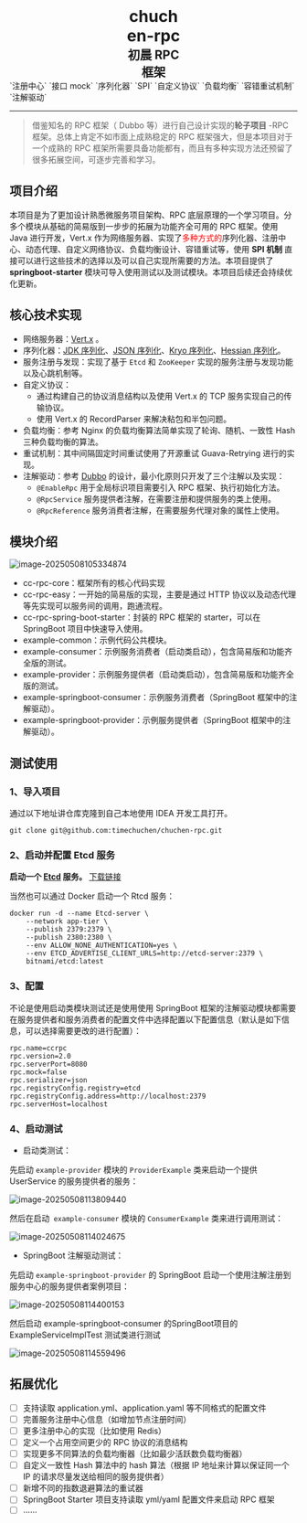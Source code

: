 <h1 align="center" style="width: 20%; margin: auto; font-weight: 700; border: 0">chuchen-rpc</h1>
<h2 align="center" style="width: 20%; margin: auto; font-weight: 700; border: 0">初晨 RPC 框架</h2>
`注册中心`  `接口 mock`  `序列化器`  `SPI` `自定义协议`  `负载均衡` `容错重试机制` `注解驱动` 

------

> 借鉴知名的 RPC 框架（ Dubbo 等）进行自己设计实现的**轮子项目** -RPC 框架。总体上肯定不如市面上成熟稳定的 RPC 框架强大，但是本项目对于一个成熟的 RPC 框架所需要具备功能都有，而且有多种实现方法还预留了很多拓展空间，可逐步完善和学习。

## 项目介绍

 本项目是为了更加设计熟悉微服务项目架构、RPC 底层原理的一个学习项目。分多个模块从基础的简易版到一步步的拓展为功能齐全可用的   RPC 框架。使用 Java 进行开发，Vert.x 作为网络服务器、实现了<span style="color: red">多种方式的</span>序列化器、注册中心、动态代理、自定义网络协议、负载均衡设计、容错重试等，使用 **SPI 机制** 直接可以进行这些技术的选择以及可以自己实现所需要的方法。本项目提供了 **springboot-starter**  模块可导入使用测试以及测试模块。本项目后续还会持续优化更新。

## 核心技术实现

- 网络服务器：[Vert.x](https://vertx.io/) 。
- 序列化器：<u>JDK 序列化</u>、<u>JSON 序列化</u>、<u>Kryo 序列化</u>、<u>Hessian 序列化</u>。
- 服务注册与发现：实现了基于 `Etcd` 和 `ZooKeeper` 实现的服务注册与发现功能以及心跳机制等。
- 自定义协议：
  - 通过构建自己的协议消息结构以及使用 Vert.x 的 TCP 服务实现自己的传输协议。
  - 使用 Vert.x 的 RecordParser 来解决粘包和半包问题。
- 负载均衡：参考 Nginx 的负载均衡算法简单实现了轮询、随机、一致性 Hash 三种负载均衡的算法。
- 重试机制：其中间隔固定时间重试使用了开源重试 Guava-Retrying 进行的实现。
- 注解驱动：参考 [Dubbo](https://cn.dubbo.apache.org/zh-cn/) 的设计，最小化原则只开发了三个注解以及实现：
  - `@EnableRpc`  用于全局标识项目需要引入 RPC 框架、执行初始化方法。
  -  `@RpcService` 服务提供者注解，在需要注册和提供服务的类上使用。
  -  `@RpcReference` 服务消费者注解，在需要服务代理对象的属性上使用。

## 模块介绍

![image-20250508105334874](./assets/image-20250508105334874.png)

- cc-rpc-core：框架所有的核心代码实现
- cc-rpc-easy：一开始的简易版的实现，主要是通过 HTTP 协议以及动态代理等先实现可以服务间的调用，跑通流程。
- cc-rpc-spring-boot-starter：封装的 RPC 框架的 starter，可以在 SpringBoot 项目中快速导入使用。
- example-common：示例代码公共模块。
- example-consumer：示例服务消费者（启动类启动），包含简易版和功能齐全版的测试。
- example-provider：示例服务提供者（启动类启动），包含简易版和功能齐全版的测试。
- example-springboot-consumer：示例服务消费者（SpringBoot 框架中的注解驱动）。
- example-springboot-provider：示例服务提供者（SpringBoot 框架中的注解驱动）。

## 测试使用

### 1、导入项目

通过以下地址讲仓库克隆到自己本地使用 IDEA 开发工具打开。

```shell
git clone git@github.com:timechuchen/chuchen-rpc.git
```

### 2、启动并配置 Etcd 服务

**启动一个 [Etcd](https://github.com/etcd-io/etcd) 服务。** [下载链接](https://github.com/etcd-io/etcd/releases)

当然也可以通过 Docker 启动一个 Rtcd 服务：

```shell
docker run -d --name Etcd-server \
    --network app-tier \
    --publish 2379:2379 \
    --publish 2380:2380 \
    --env ALLOW_NONE_AUTHENTICATION=yes \
    --env ETCD_ADVERTISE_CLIENT_URLS=http://etcd-server:2379 \
    bitnami/etcd:latest
```

### 3、配置

不论是使用启动类模块测试还是使用使用 SpringBoot 框架的注解驱动模块都需要在服务提供者和服务消费者的配置文件中选择配置以下配置信息（默认是如下信息，可以选择需要更改的进行配置）：

```properties
rpc.name=ccrpc
rpc.version=2.0
rpc.serverPort=8080
rpc.mock=false
rpc.serializer=json
rpc.registryConfig.registry=etcd
rpc.registryConfig.address=http://localhost:2379
rpc.serverHost=localhost
```

### 4、启动测试

- 启动类测试：

先启动 `example-provider` 模块的 `ProviderExample`  类来启动一个提供 UserService 的服务提供者的服务：

![image-20250508113809440](./assets/image-20250508113809440.png)

然后在启动` example-consumer` 模块的 `ConsumerExample` 类来进行调用测试：

![image-20250508114024675](./assets/image-20250508114024675.png)

- SpringBoot 注解驱动测试：

先启动 `example-springboot-provider` 的 SpringBoot 启动一个使用注解注册到服务中心的服务提供者案例项目：

![image-20250508114400153](./assets/image-20250508114400153.png)

然后启动  example-springboot-consumer 的SpringBoot项目的ExampleServiceImplTest 测试类进行测试

![image-20250508114559496](./assets/image-20250508114559496.png)

## 拓展优化

- [ ] 支持读取 application.yml、application.yaml 等不同格式的配置文件
- [ ] 完善服务注册中心信息（如增加节点注册时间）
- [ ] 更多注册中心的实现（比如使用 Redis）
- [ ] 定义一个占用空间更少的 RPC 协议的消息结构
- [ ] 实现更多不同算法的负载均衡器（比如最少活跃数负载均衡器）
- [ ] 自定义一致性 Hash 算法中的 hash 算法（根据 IP 地址来计算以保证同一个 IP 的请求尽量发送给相同的服务提供者）
- [ ] 新增不同的指数退避算法的重试器
- [ ] SpringBoot Starter 项目支持读取 yml/yaml 配置文件来启动 RPC 框架
- [ ] ……